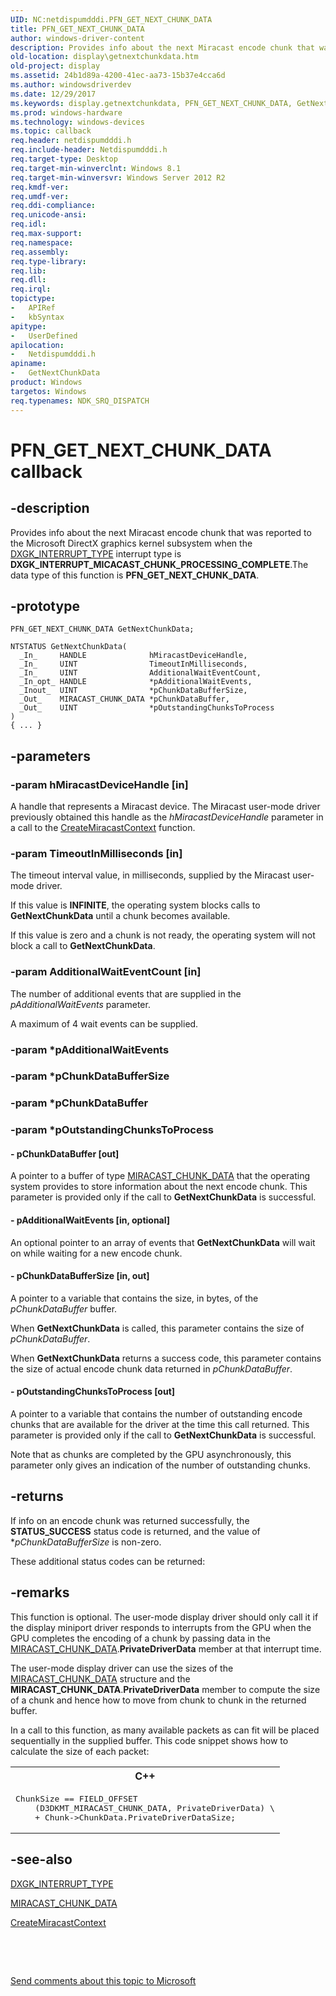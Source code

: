 ```yaml
---
UID: NC:netdispumdddi.PFN_GET_NEXT_CHUNK_DATA
title: PFN_GET_NEXT_CHUNK_DATA
author: windows-driver-content
description: Provides info about the next Miracast encode chunk that was reported to the Microsoft DirectX graphics kernel subsystem when the DXGK_INTERRUPT_TYPE interrupt type is DXGK_INTERRUPT_MICACAST_CHUNK_PROCESSING_COMPLETE.The data type of this function is PFN_GET_NEXT_CHUNK_DATA.
old-location: display\getnextchunkdata.htm
old-project: display
ms.assetid: 24b1d89a-4200-41ec-aa73-15b37e4cca6d
ms.author: windowsdriverdev
ms.date: 12/29/2017
ms.keywords: display.getnextchunkdata, PFN_GET_NEXT_CHUNK_DATA, GetNextChunkData callback function [Display Devices], GetNextChunkData, PFN_GET_NEXT_CHUNK_DATA, PFN_GET_NEXT_CHUNK_DATA, netdispumdddi/GetNextChunkData
ms.prod: windows-hardware
ms.technology: windows-devices
ms.topic: callback
req.header: netdispumdddi.h
req.include-header: Netdispumdddi.h
req.target-type: Desktop
req.target-min-winverclnt: Windows 8.1
req.target-min-winversvr: Windows Server 2012 R2
req.kmdf-ver: 
req.umdf-ver: 
req.ddi-compliance: 
req.unicode-ansi: 
req.idl: 
req.max-support: 
req.namespace: 
req.assembly: 
req.type-library: 
req.lib: 
req.dll: 
req.irql: 
topictype: 
-	APIRef
-	kbSyntax
apitype: 
-	UserDefined
apilocation: 
-	Netdispumdddi.h
apiname: 
-	GetNextChunkData
product: Windows
targetos: Windows
req.typenames: NDK_SRQ_DISPATCH
---
```


# PFN_GET_NEXT_CHUNK_DATA callback


## -description


Provides info about the next Miracast encode chunk that was reported to the Microsoft DirectX graphics kernel subsystem when the <a href="..\d3dkmddi\ne-d3dkmddi-_dxgk_interrupt_type.md">DXGK_INTERRUPT_TYPE</a> interrupt type is  <b>DXGK_INTERRUPT_MICACAST_CHUNK_PROCESSING_COMPLETE</b>.The data type of this function is <b>PFN_GET_NEXT_CHUNK_DATA</b>.




## -prototype


````
PFN_GET_NEXT_CHUNK_DATA GetNextChunkData;

NTSTATUS GetNextChunkData(
  _In_     HANDLE              hMiracastDeviceHandle,
  _In_     UINT                TimeoutInMilliseconds,
  _In_     UINT                AdditionalWaitEventCount,
  _In_opt_ HANDLE              *pAdditionalWaitEvents,
  _Inout_  UINT                *pChunkDataBufferSize,
  _Out_    MIRACAST_CHUNK_DATA *pChunkDataBuffer,
  _Out_    UINT                *pOutstandingChunksToProcess
)
{ ... }
````


## -parameters




### -param hMiracastDeviceHandle [in]

A handle that represents a Miracast device. The Miracast user-mode driver previously obtained this handle as the <i>hMiracastDeviceHandle</i> parameter in a call to the <a href="..\netdispumdddi\nc-netdispumdddi-pfn_create_miracast_context.md">CreateMiracastContext</a> function.


### -param TimeoutInMilliseconds [in]

The timeout interval value, in milliseconds, supplied by the Miracast user-mode driver.

If this value is <b>INFINITE</b>, the operating system blocks calls to <b>GetNextChunkData</b> until a chunk becomes available.

If this value is zero and a chunk is not ready, the operating system will not block a call to <b>GetNextChunkData</b>.


### -param AdditionalWaitEventCount [in]

The number of additional events that are supplied in the <i>pAdditionalWaitEvents</i> parameter.

 A maximum of 4 wait events can be supplied.


### -param *pAdditionalWaitEvents



### -param *pChunkDataBufferSize



### -param *pChunkDataBuffer



### -param *pOutstandingChunksToProcess






#### - pChunkDataBuffer [out]

A pointer to a buffer of type  <a href="..\netdispumdddi\ns-netdispumdddi-miracast_chunk_data.md">MIRACAST_CHUNK_DATA</a> that the operating system provides to store information about the next encode chunk. This parameter is provided only if the call to <b>GetNextChunkData</b> is successful.


#### - pAdditionalWaitEvents [in, optional]

An optional pointer to an array of events that  <b>GetNextChunkData</b> will wait on while waiting for a new encode chunk.


#### - pChunkDataBufferSize [in, out]

A pointer to a variable that contains the size, in bytes, of the <i>pChunkDataBuffer</i> buffer.

When <b>GetNextChunkData</b> is called, this parameter contains the size of <i>pChunkDataBuffer</i>.

When  <b>GetNextChunkData</b> returns a success code, this parameter contains the size of actual encode chunk data returned in <i>pChunkDataBuffer</i>.


#### - pOutstandingChunksToProcess [out]

A pointer to a variable that contains the number of outstanding encode chunks that are available for the driver at the time this call returned.  This parameter is provided only if the call to <b>GetNextChunkData</b> is successful.

Note that as chunks are completed by the GPU asynchronously, this parameter only gives an indication of the number of outstanding chunks.


## -returns


If info on an encode chunk was returned successfully, the <b>STATUS_SUCCESS</b> status code is returned, and the value of *<i>pChunkDataBufferSize</i> is non-zero.

These additional status codes can be returned:



## -remarks


This function is optional. The user-mode display driver should only call it if the display miniport driver responds to  interrupts from the GPU when the GPU completes the encoding of a chunk by passing data in the <a href="..\netdispumdddi\ns-netdispumdddi-miracast_chunk_data.md">MIRACAST_CHUNK_DATA</a>.<b>PrivateDriverData</b> member at that interrupt time.

The user-mode display driver can use the sizes of the <a href="..\netdispumdddi\ns-netdispumdddi-miracast_chunk_data.md">MIRACAST_CHUNK_DATA</a> structure and the <b>MIRACAST_CHUNK_DATA</b>.<b>PrivateDriverData</b> member to compute the size of a chunk and hence how to move from chunk to chunk in the returned buffer.

In a call to this function, as many available packets as can fit will be placed sequentially in the supplied buffer. This code snippet shows how to calculate the size of each packet:
<div class="code"><span codelanguage="ManagedCPlusPlus"><table>
<tr>
<th>C++</th>
</tr>
<tr>
<td>
<pre>ChunkSize == FIELD_OFFSET
    (D3DKMT_MIRACAST_CHUNK_DATA, PrivateDriverData) \
    + Chunk-&gt;ChunkData.PrivateDriverDataSize;</pre>
</td>
</tr>
</table></span></div>


## -see-also

<a href="..\d3dkmddi\ne-d3dkmddi-_dxgk_interrupt_type.md">DXGK_INTERRUPT_TYPE</a>

<a href="..\netdispumdddi\ns-netdispumdddi-miracast_chunk_data.md">MIRACAST_CHUNK_DATA</a>

<a href="..\netdispumdddi\nc-netdispumdddi-pfn_create_miracast_context.md">CreateMiracastContext</a>

 

 

<a href="mailto:wsddocfb@microsoft.com?subject=Documentation%20feedback [display\display]:%20PFN_GET_NEXT_CHUNK_DATA callback function%20 RELEASE:%20(12/29/2017)&amp;body=%0A%0APRIVACY STATEMENT%0A%0AWe use your feedback to improve the documentation. We don't use your email address for any other purpose, and we'll remove your email address from our system after the issue that you're reporting is fixed. While we're working to fix this issue, we might send you an email message to ask for more info. Later, we might also send you an email message to let you know that we've addressed your feedback.%0A%0AFor more info about Microsoft's privacy policy, see http://privacy.microsoft.com/en-us/default.aspx." title="Send comments about this topic to Microsoft">Send comments about this topic to Microsoft</a>

